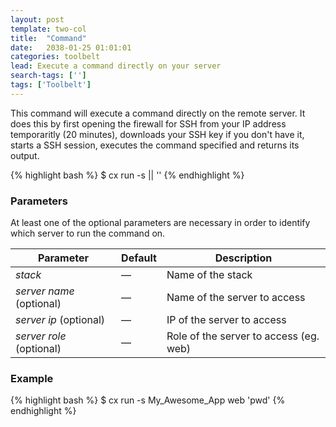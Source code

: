 ```yaml
---
layout: post
template: two-col
title:  "Command"
date:   2038-01-25 01:01:01
categories: toolbelt
lead: Execute a command directly on your server
search-tags: ['']
tags: ['Toolbelt']
---
```


This command will execute a command directly on the remote server. It does this by first opening the firewall for SSH from your IP address temporaritly (20 minutes), downloads your SSH key if you don't have it, starts a SSH session, executes the command specified and returns its output.

{% highlight bash %}
$ cx run -s <stack> <server name>|<server ip>|<server role> '<command>'
{% endhighlight %}

<h3 id="parameters">Parameters</h3>

At least one of the optional parameters are necessary in order to identify which server to run the command on.

<table class='table table-bordered table-striped table-small'>
    <thead>
        <tr>
            <th align="center">Parameter</th>
            <th align="center">Default</th>
            <th align="center">Description</th>
        </tr>
    </thead>
    <tbody>
        <tr>
            <td><i>stack</i></td>
            <td>&mdash;</td>
            <td>Name of the stack</td>
        </tr>
        <tr>
            <td><i>server name</i> (optional)</td>
            <td>&mdash;</td>
            <td>Name of the server to access</td>
        </tr>
        <tr>
            <td><i>server ip</i> (optional)</td>
            <td>&mdash;</td>
            <td>IP of the server to access</td>
        </tr>
        <tr>
            <td><i>server role</i> (optional)</td>
            <td>&mdash;</td>
            <td>Role of the server to access (eg. web)</td>
        </tr>        
    </tbody>
</table>

<h3 id="examples">Example</h3>

{% highlight bash %}
$ cx run -s My_Awesome_App web 'pwd'
{% endhighlight %}
